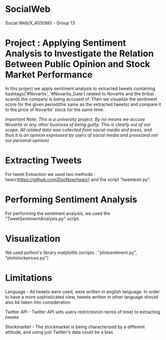 # SocialWeb 

Social Web(X_405086) - Group 13

# Project : Applying Sentiment Analysis to Investigate the Relation Between Public Opinion and Stock Market Performance

In this project we apply sentiment analysis to extracted tweets containing hashtags('#Novartis', '#Novartis_Gate') related to Novartis and the bribal scands the company is being accused of. Then we visualize the sentiment score for the given period(the same as the extracted tweets) and compare it to the price of Novartis' stock for the same time. 

*Important Note: This is a university project. By no means we accuse Novartis or any other business of being guilty. This is clearly out of our scope. All related data was collected from social-media and press, and thus it is an opinion expressed by users of social media and press(and not our personal opinion)*

# Extracting Tweets

For tweet Extraction we used two methods : twarc(https://github.com/DocNow/twarc) and the script "tweetextr.py".

# Performing Sentiment Analysis

For performing the sentiment analysis, we used the "TweetSentimentAnalysis.py" script.

# Visualization

We used python's library matplotlib (scripts : "plotsentiment.py", "plotstockprices.py")

# Limitations

Language - All tweets were used, were written in english language. In order to have a more sophisticated view, tweets written in other language should also be taken into consideration

Twitter API - Twitter API sets users restriction(in terms of time) to extracting tweets

Stockmarket - The stockmarket is being characterised by a different attitude, and using just Twitter's data could be a bias
